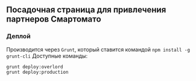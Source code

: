 ## Посадочная страница для привлечения партнеров Смартомато
### Деплой
Производится через `Grunt`, который ставится командой `npm install -g grunt-cli`
Доступные команды:

```
grunt deploy:overlord
grunt deploy:production
```